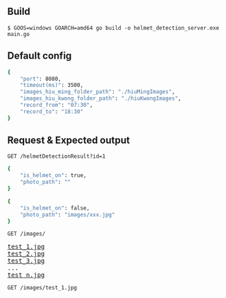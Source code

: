 ## Build
```
$ GOOS=windows GOARCH=amd64 go build -o helmet_detection_server.exe main.go
```

## Default config
```sh
{
    "port": 8080,
    "timeout(ms)": 3500,
    "images_hiu_ming_folder_path": "./hiuMingImages",
    "images_hiu_kwong_folder_path": "./hiuKwongImages",
    "record_from": "07:30",
    "record_to": "18:30"
}
```

## Request & Expected output
```http
GET /helmetDetectionResult?id=1
```
```sh
{
    "is_helmet_on": true,
    "photo_path": ""
}
```
```sh
{
    "is_helmet_on": false,
    "photo_path": "images/xxx.jpg"
}
```
```http
GET /images/
```
<pre>
<a href="test_1.jpg">test_1.jpg</a>
<a href="test_2.jpg">test_2.jpg</a>
<a href="test_3.jpg">test_3.jpg</a>
...
<a href="test_n.jpg">test_n.jpg</a>
</pre>

```http
GET /images/test_1.jpg
```
